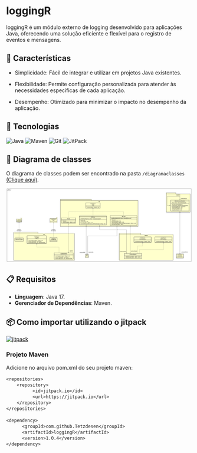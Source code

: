# loggingR

loggingR é um módulo externo de logging desenvolvido para aplicações Java, oferecendo uma solução eficiente e flexível para o registro de eventos e mensagens.

## 🎯 Características

- Simplicidade: Fácil de integrar e utilizar em projetos Java existentes.

- Flexibilidade: Permite configuração personalizada para atender às necessidades específicas de cada aplicação.

- Desempenho: Otimizado para minimizar o impacto no desempenho da aplicação.

## 🔧 Tecnologias

![Java](https://img.shields.io/badge/Java-ED8B00?style=for-the-badge&logo=openjdk&logoColor=white)
![Maven](https://img.shields.io/badge/Maven-C71A36?style=for-the-badge&logo=apache-maven&logoColor=white)
![Git](https://img.shields.io/badge/Git-F05032?style=for-the-badge&logo=git&logoColor=white)
![JitPack](https://img.shields.io/badge/JitPack-2.0.0-green?style=for-the-badge&logo=jitpack)

## 📐 Diagrama de classes

O diagrama de classes podem ser encontrado na pasta `/diagramaclasses` [(Clique aqui)](diagramaclasses/).

![Diagrama de Classes](diagramaclasses/loggingR.svg)

## 📋 Requisitos
- **Linguagem**: Java 17.
- **Gerenciador de Dependências**: Maven.

## 📦 Como importar utilizando o jitpack

[![jitpack](https://jitpack.io/v/Tetzdesen/loggingR.svg)](https://jitpack.io/#Tetzdesen/loggingR)

### Projeto Maven

Adicione no arquivo pom.xml do seu projeto maven:

```
<repositories>
	<repository>
		  <id>jitpack.io</id>
		  <url>https://jitpack.io</url>
	</repository>
</repositories>

<dependency>
	  <groupId>com.github.Tetzdesen</groupId>
	  <artifactId>loggingR</artifactId>
	  <version>1.0.4</version>
</dependency>
```



